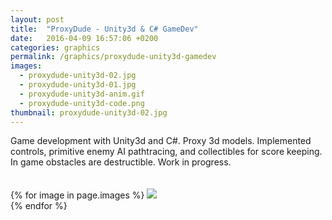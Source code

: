 ```yaml
---
layout: post
title:  "ProxyDude - Unity3d & C# GameDev"
date:   2016-04-09 16:57:06 +0200
categories: graphics
permalink: /graphics/proxydude-unity3d-gamedev
images:
  - proxydude-unity3d-02.jpg
  - proxydude-unity3d-01.jpg
  - proxydude-unity3d-anim.gif
  - proxydude-unity3d-code.png
thumbnail: proxydude-unity3d-02.jpg
---
```

Game development with Unity3d and C#. Proxy 3d models. Implemented controls, primitive enemy AI pathtracing, and collectibles for score keeping. In game obstacles are destructible. Work in progress.<br />
<br />
<br />
{% for image in page.images %}
  <img rel="nofollow" class="image-full" src="/assets/graphics/proxydude-unity3d-gamedev/{{ image }}"/>
  <br />
{% endfor %}
